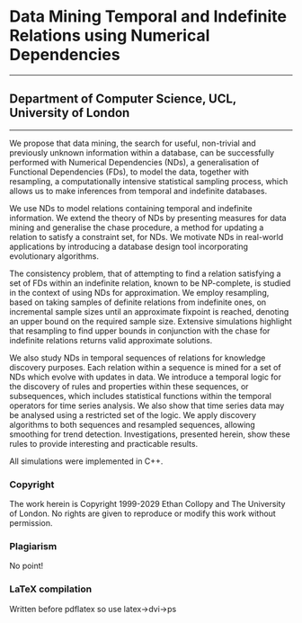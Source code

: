 # Data Mining Temporal and Indefinite Relations using Numerical Dependencies
---
## Department of Computer Science, UCL, University of London
---

We propose that data mining, the search for useful, non-trivial and previously unknown information within a database,
can be successfully performed with Numerical Dependencies (NDs), a generalisation of Functional Dependencies (FDs), to model the data, together with resampling, 
a computationally intensive statistical sampling process, which allows us to make inferences from temporal and indefinite databases.

We use NDs to model relations containing temporal and indefinite information. We extend the theory of NDs by presenting measures for data mining and generalise 
the chase procedure, a method for updating a relation to satisfy a constraint set, for NDs. We motivate NDs in real-world applications by introducing a database 
design tool incorporating evolutionary algorithms.

The consistency problem, that of attempting to find a relation satisfying a set of FDs within an indefinite relation, known to be NP-complete, is studied in the 
context of using NDs for approximation. We employ resampling, based on taking samples of definite relations from indefinite ones, on incremental
sample sizes until an approximate fixpoint is reached, denoting an upper bound on the required sample size. Extensive simulations highlight that resampling 
to find upper bounds in conjunction with the chase for indefinite relations returns valid approximate solutions.

We also study NDs in temporal sequences of relations for knowledge discovery purposes. Each relation within a sequence is mined for a set of NDs
which evolve with updates in data. We introduce a temporal logic for the discovery of rules and properties within these sequences, or
subsequences, which includes statistical functions within the temporal operators for time series analysis. We also show that time series data may be analysed
using a restricted set of the logic. We apply discovery algorithms to both sequences and resampled sequences, allowing smoothing for trend detection. 
Investigations, presented herein, show these rules to provide interesting and practicable results.

All simulations were implemented in C++.

### Copyright
The work herein is Copyright 1999-2029 Ethan Collopy and The University of London. No rights are given to reproduce or modify this work without permission.

### Plagiarism
No point!

### LaTeX compilation
Written before pdflatex so use latex->dvi->ps
